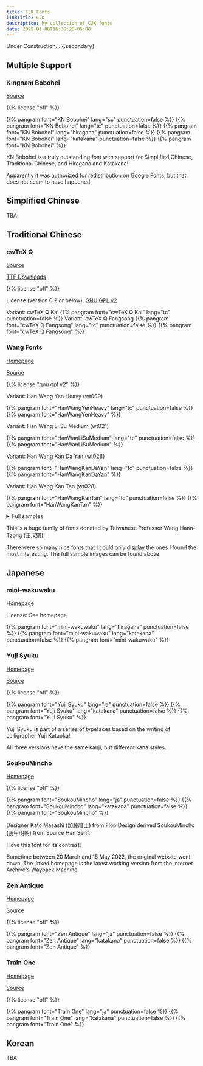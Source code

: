 ```yaml
---
title: CJK Fonts
linkTitle: CJK
description: My collection of CJK fonts
date: 2025-01-08T16:30:28-05:00
---
```


Under Construction...
{.secondary}

## Multiple Support

### Kingnam Bobohei

[Source](https://github.com/maoken-fonts/KNBobohei)

{{% license "ofl" %}}

{{% pangram font="KN Bobohei" lang="sc" punctuation=false %}}
{{% pangram font="KN Bobohei" lang="tc" punctuation=false %}}
{{% pangram font="KN Bobohei" lang="hiragana" punctuation=false %}}
{{% pangram font="KN Bobohei" lang="katakana" punctuation=false %}}
{{% pangram font="KN Bobohei" %}}

KN Bobohei is a truly outstanding font with support for Simplified Chinese,
Traditional Chinese, and Hiragana and Katakana!

Apparently it was authorized for redistribution on Google Fonts, but that does not
seem to have happened.

## Simplified Chinese

TBA

## Traditional Chinese

### cwTeX Q

[Source](https://github.com/l10n-tw/cwtex-q-fonts)

[TTF Downloads](https://github.com/l10n-tw/cwtex-q-fonts-TTFs)

{{% license "ofl" %}}

License (version 0.2 or below): [GNU GPL v2](http://www.gnu.org/licenses/old-licenses/gpl-2.0.html)

<span class="primary">Variant</span>: cwTeX Q Kai
{{% pangram font="cwTeX Q Kai" lang="tc" punctuation=false %}}
<span class="primary">Variant</span>: cwTeX Q Fangsong
{{% pangram font="cwTeX Q Fangsong" lang="tc" punctuation=false %}}
{{% pangram font="cwTeX Q Fangsong" %}}

### Wang Fonts

[Homepage](https://code.google.com/archive/p/wangfonts)

[Source](https://code.google.com/archive/p/wangfonts/source/default/source)

{{% license "gnu gpl v2" %}}

<span class="primary">Variant</span>: Han Wang Yen Heavy (wt009)

{{% pangram font="HanWangYenHeavy" lang="tc" punctuation=false %}}
{{% pangram font="HanWangYenHeavy" %}}

<span class="primary">Variant</span>: Han Wang Li Su Medium (wt021)

{{% pangram font="HanWanLiSuMedium" lang="tc" punctuation=false %}}
{{% pangram font="HanWanLiSuMedium" %}}

<span class="primary">Variant</span>: Han Wang Kan Da Yan (wt028)

{{% pangram font="HanWangKanDaYan" lang="tc" punctuation=false %}}
{{% pangram font="HanWangKanDaYan" %}}

<span class="primary">Variant</span>: Han Wang Kan Tan (wt028)

{{% pangram font="HanWangKanTan" lang="tc" punctuation=false %}}
{{% pangram font="HanWangKanTan" %}}

<details><summary>Full samples</summary>
{{< images.inline >}}
    {{ with .Page.Resources.Get "samples/wt-1.png" }}
        <img src="{{ .RelPermalink }}" alt="Sample 1 of Wang Fonts">
    {{ end }}
    {{ with .Page.Resources.Get "samples/wt-2.webp" }}
        <img src="{{ .RelPermalink }}" alt="Sample 2 of Wang Fonts">
    {{ end }}
{{< /images.inline >}}
</details>

This is a huge family of fonts donated by Taiwanese Professor Wang Hann-Tzong (王汉宗)!

There were so many nice fonts that I could only display the ones I found the most
interesting. The full sample images can be found above.

## Japanese

### mini-wakuwaku

[Homepage](http://mini-design.jp/font/mini-wakuwaku.html)

License: See homepage

{{% pangram font="mini-wakuwaku" lang="hiragana" punctuation=false %}}
{{% pangram font="mini-wakuwaku" lang="katakana" punctuation=false %}}
{{% pangram font="mini-wakuwaku" %}}

### Yuji Syuku

[Homepage](https://fonts.google.com/specimen/Yuji+Syuku)

[Source](https://github.com/Kinutafontfactory/Yuji)

{{% license "ofl" %}}

{{% pangram font="Yuji Syuku" lang="ja" punctuation=false %}}
{{% pangram font="Yuji Syuku" lang="katakana" punctuation=false %}}
{{% pangram font="Yuji Syuku" %}}

Yuji Syuku is part of a series of typefaces based on the writing of calligrapher
Yuji Kataoka!

All three versions have the same kanji, but different kana styles.

### SoukouMincho

[Homepage](https://web.archive.org/web/20220320201742/https://flopdesign.com/blog/font/5228)

{{% license "ofl" %}}

{{% pangram font="SoukouMincho" lang="ja" punctuation=false %}}
{{% pangram font="SoukouMincho" lang="katakana" punctuation=false %}}
{{% pangram font="SoukouMincho" %}}

Designer Kato Masashi (加藤雅士) from Flop Design derived SoukouMincho (装甲明朝)
from Source Han Serif.

I love this font for its contrast!

Sometime between 20 March and 15 May 2022, the original website went down. The linked
homepage is the latest working version from the Internet Archive's Wayback Machine.

### Zen Antique

[Homepage](https://fonts.google.com/specimen/Zen+Antique)

[Source](https://github.com/googlefonts/zen-antique)

{{% license "ofl" %}}

{{% pangram font="Zen Antique" lang="ja" punctuation=false %}}
{{% pangram font="Zen Antique" lang="katakana" punctuation=false %}}
{{% pangram font="Zen Antique" %}}

### Train One

[Homepage](https://fonts.google.com/specimen/Train+One)

[Source](https://github.com/fontworks-fonts/Train)

{{% license "ofl" %}}

{{% pangram font="Train One" lang="ja" punctuation=false %}}
{{% pangram font="Train One" lang="katakana" punctuation=false %}}
{{% pangram font="Train One" %}}

## Korean

TBA
